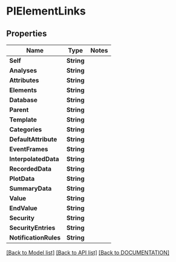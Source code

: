 # PIElementLinks

## Properties
Name | Type | Notes
------------ | ------------- | -------------
**Self** | **String**
**Analyses** | **String**
**Attributes** | **String**
**Elements** | **String**
**Database** | **String**
**Parent** | **String**
**Template** | **String**
**Categories** | **String**
**DefaultAttribute** | **String**
**EventFrames** | **String**
**InterpolatedData** | **String**
**RecordedData** | **String**
**PlotData** | **String**
**SummaryData** | **String**
**Value** | **String**
**EndValue** | **String**
**Security** | **String**
**SecurityEntries** | **String**
**NotificationRules** | **String**

[[Back to Model list]](../../DOCUMENTATION.md#documentation-for-models) [[Back to API list]](../../DOCUMENTATION.md#documentation-for-api-endpoints) [[Back to DOCUMENTATION]](../../DOCUMENTATION.md)
